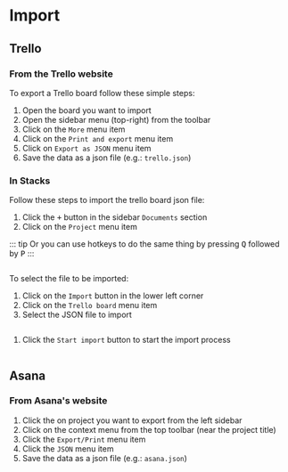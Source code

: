 # Import 

## Trello

### From the Trello website

To export a Trello board follow these simple steps:

1. Open the board you want to import
2. Open the sidebar menu (top-right) from the toolbar
3. Click on the `More` menu item
4. Click on the `Print and export` menu item
5. Click on `Export as JSON` menu item
6. Save the data as a json file (e.g.: `trello.json`)

### In Stacks

Follow these steps to import the trello board json file:

1. Click the <kbd>+</kbd> button in the sidebar `Documents` section
2. Click on the `Project` menu item

::: tip
Or you can use hotkeys to do the same thing by pressing <kbd>Q</kbd> followed by <kbd>P</kbd>
:::

<img :src="$withBase('/assets/img/projects/import-step1.png')">

To select the file to be imported:

1. Click on the `Import` button in the lower left corner
2. Click on the `Trello board` menu item
3. Select the JSON file to import

<img :src="$withBase('/assets/img/projects/import-step2.png')">

1. Click the `Start import` button to start the import process

<img :src="$withBase('/assets/img/projects/import-step3.png')">

## Asana

### From Asana's website

1. Click the on project you want to export from the left sidebar
2. Click on the context menu from the top toolbar (near the project title)
3. Click the `Export/Print` menu item
4. Click the `JSON` menu item
5. Save the data as a json file (e.g.: `asana.json`)